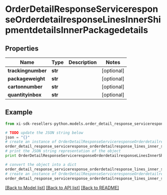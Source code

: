 # OrderDetailResponseServiceresponseOrderdetailresponseLinesInnerShipmentdetailsInnerPackagedetails


## Properties

Name | Type | Description | Notes
------------ | ------------- | ------------- | -------------
**trackingnumber** | **str** |  | [optional] 
**packageweight** | **str** |  | [optional] 
**cartonnumber** | **str** |  | [optional] 
**quantityinbox** | **str** |  | [optional] 

## Example

```python
from xi-sdk-resellers-python.models.order_detail_response_serviceresponse_orderdetailresponse_lines_inner_shipmentdetails_inner_packagedetails import OrderDetailResponseServiceresponseOrderdetailresponseLinesInnerShipmentdetailsInnerPackagedetails

# TODO update the JSON string below
json = "{}"
# create an instance of OrderDetailResponseServiceresponseOrderdetailresponseLinesInnerShipmentdetailsInnerPackagedetails from a JSON string
order_detail_response_serviceresponse_orderdetailresponse_lines_inner_shipmentdetails_inner_packagedetails_instance = OrderDetailResponseServiceresponseOrderdetailresponseLinesInnerShipmentdetailsInnerPackagedetails.from_json(json)
# print the JSON string representation of the object
print OrderDetailResponseServiceresponseOrderdetailresponseLinesInnerShipmentdetailsInnerPackagedetails.to_json()

# convert the object into a dict
order_detail_response_serviceresponse_orderdetailresponse_lines_inner_shipmentdetails_inner_packagedetails_dict = order_detail_response_serviceresponse_orderdetailresponse_lines_inner_shipmentdetails_inner_packagedetails_instance.to_dict()
# create an instance of OrderDetailResponseServiceresponseOrderdetailresponseLinesInnerShipmentdetailsInnerPackagedetails from a dict
order_detail_response_serviceresponse_orderdetailresponse_lines_inner_shipmentdetails_inner_packagedetails_form_dict = order_detail_response_serviceresponse_orderdetailresponse_lines_inner_shipmentdetails_inner_packagedetails.from_dict(order_detail_response_serviceresponse_orderdetailresponse_lines_inner_shipmentdetails_inner_packagedetails_dict)
```
[[Back to Model list]](../README.md#documentation-for-models) [[Back to API list]](../README.md#documentation-for-api-endpoints) [[Back to README]](../README.md)


